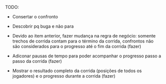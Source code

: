 TODO:
- Consertar o confronto

- Descobrir pq buga e não para 

- Devido ao item anterior, fazer mudança na regra de negócio: somente trechos de corrida contam para o término da corrida, confrontos não são considerados para o progresso até o fim da corrida    (fazer)
   
- Adiconar pausas de tempo para poder acompanhar o progresso passo a passo da corrida  (fazer)

- Mostrar o resultado completo da corrida (posições de todos os jogadores) e o progresso durante a corrida   (fazer)


